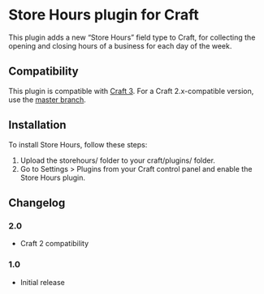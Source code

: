 # Store Hours plugin for Craft

This plugin adds a new “Store Hours” field type to Craft, for collecting the opening and closing hours of a business for each day of the week.

## Compatibility

This plugin is compatible with [Craft 3](http://buildwithcraft.com/3). For a Craft 2.x-compatible version, use the [master branch](https://github.com/pixelandtonic/StoreHours).

## Installation

To install Store Hours, follow these steps:

1.  Upload the storehours/ folder to your craft/plugins/ folder.
2.  Go to Settings > Plugins from your Craft control panel and enable the Store Hours plugin.

## Changelog

### 2.0

- Craft 2 compatibility

### 1.0

- Initial release
